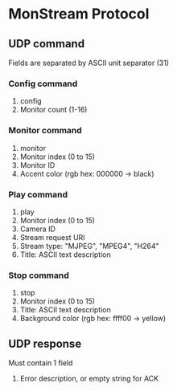 # MonStream Protocol

## UDP command

Fields are separated by ASCII unit separator (31)

### Config command

1. config
2. Monitor count (1-16)

### Monitor command

1. monitor
2. Monitor index (0 to 15)
3. Monitor ID
4. Accent color (rgb hex: 000000 -> black)

### Play command

1. play
2. Monitor index (0 to 15)
3. Camera ID
4. Stream request URI
5. Stream type: "MJPEG", "MPEG4", "H264"
6. Title: ASCII text description

### Stop command

1. stop
2. Monitor index (0 to 15)
3. Title: ASCII text description
4. Background color (rgb hex: ffff00 -> yellow)

## UDP response

Must contain 1 field

1. Error description, or empty string for ACK
